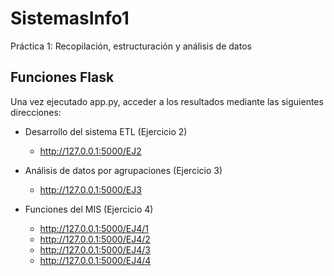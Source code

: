 # SistemasInfo1
Práctica 1: Recopilación, estructuración y análisis de datos

## Funciones Flask
Una vez ejecutado app.py, acceder a los resultados mediante las siguientes direcciones:

- Desarrollo del sistema ETL (Ejercicio 2)
  - http://127.0.0.1:5000/EJ2

- Análisis de datos por agrupaciones (Ejercicio 3)
  - http://127.0.0.1:5000/EJ3

- Funciones del MIS (Ejercicio 4)
  - http://127.0.0.1:5000/EJ4/1
  - http://127.0.0.1:5000/EJ4/2
  - http://127.0.0.1:5000/EJ4/3
  - http://127.0.0.1:5000/EJ4/4
